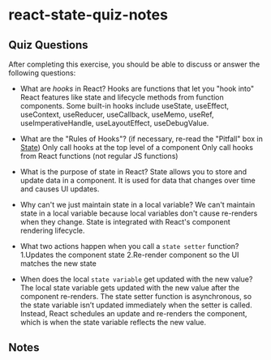 # react-state-quiz-notes

## Quiz Questions

After completing this exercise, you should be able to discuss or answer the following questions:

- What are _hooks_ in React?
  Hooks are functions that let you "hook into" React features like state and lifecycle methods from function components. Some built-in hooks include useState, useEffect, useContext, useReducer, useCallback, useMemo, useRef, useImperativeHandle, useLayoutEffect, useDebugValue.

- What are the "Rules of Hooks"? (if necessary, re-read the "Pitfall" box in [State](https://react.dev/learn/state-a-components-memory))
  Only call hooks at the top level of a component
  Only call hooks from React functions (not regular JS functions)

- What is the purpose of state in React?
  State allows you to store and update data in a component. It is used for data that changes over time and causes UI updates.

- Why can't we just maintain state in a local variable?
  We can't maintain state in a local variable because local variables don't cause re-renders when they change. State is integrated with React's component rendering lifecycle.

- What two actions happen when you call a `state setter` function?
  1.Updates the component state
  2.Re-render component so the UI matches the new state

- When does the local `state variable` get updated with the new value?
  The local state variable gets updated with the new value after the component re-renders. The state setter function is asynchronous, so the state variable isn’t updated immediately when the setter is called. Instead, React schedules an update and re-renders the component, which is when the state variable reflects the new value.

## Notes
